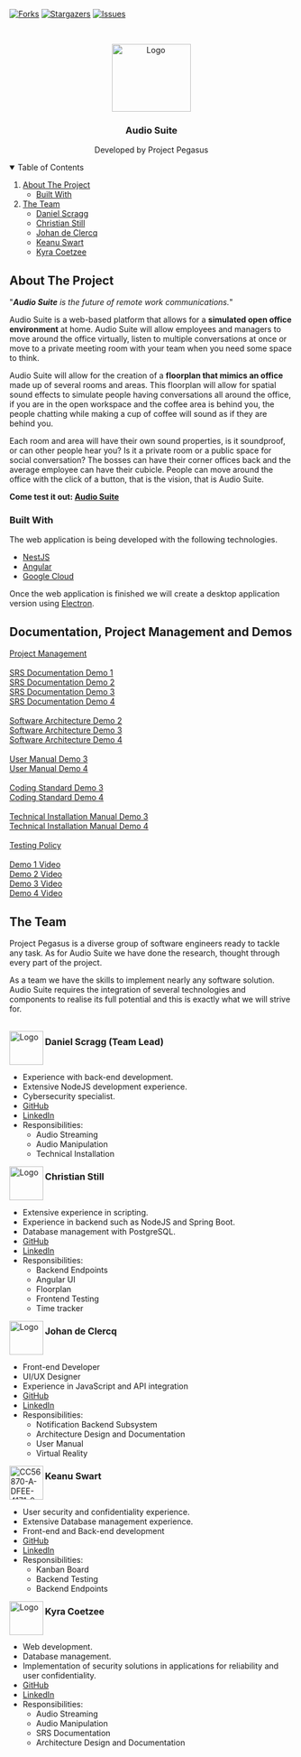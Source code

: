 <!-- BADGES -->
[![Forks][forks-shield]][forks-url]
[![Stargazers][stars-shield]][stars-url]
[![Issues][issues-shield]][issues-url]

<!-- PROJECT LOGO -->
<br />
<p align="center">
  <a href="https://github.com/COS301-SE-2021/Audio-Suite">
    <img src="https://i.ibb.co/yV2Z4Qy/pegasus-logo-white.png" alt="Logo" width="140" height="120">
  </a>

  <h3 align="center">Audio Suite</h3>

  <p align="center">
    Developed by Project Pegasus
  </p>
</p>



<!-- TABLE OF CONTENTS -->
<details open="open">
  <summary>Table of Contents</summary>
  <ol>
    <li>
      <a href="#about-the-project">About The Project</a>
      <ul>
        <li><a href="#built-with">Built With</a></li>
      </ul>
    </li>
    <li>
      <a href="#the-team">The Team</a>
      <ul>
        <li><a href="#daniel-scragg-team-lead">Daniel Scragg</a></li>
        <li><a href="#christian-still">Christian Still</a></li>
        <li><a href="#johan-de-clercq">Johan de Clercq</a></li>
        <li><a href="#keanu-swart">Keanu Swart</a></li>
        <li><a href="#kyra-coetzee">Kyra Coetzee</a></li>
      </ul>
    </li>
  </ol>
</details>

<!-- ABOUT THE PROJECT -->
## About The Project

"<i><b>Audio Suite</b> is the future of remote work communications.</i>"

Audio Suite is a web-based platform that allows for a <b>simulated open office environment</b> at home. Audio Suite will allow employees and managers to move around the office virtually, listen to multiple conversations at once or move to a private meeting room with your team when you need some space to think. 

Audio Suite will allow for the creation of a <b>floorplan that mimics an office</b> made up of several rooms and areas. 
This floorplan will allow for spatial sound effects to simulate people having conversations all around the office, if you are in the open workspace and the coffee area is behind you, the people chatting while making a cup of coffee will sound as if they are behind you. 

Each room and area will have their own sound properties, is it soundproof, or can other people hear you? Is it a private room or a public space for social conversation? The bosses can have their corner offices back and the average employee can have their cubicle. People can move around the office with the click of a button, that is the vision, that is Audio Suite.

<b>Come test it out: [Audio Suite](https://audiosuite.herokuapp.com)</b>

### Built With

The web application is being developed with the following technologies.
   * [NestJS](https://nestjs.com/)
   * [Angular](https://angular.io/)
   * [Google Cloud](https://cloud.google.com/)

Once the web application is finished we will create a desktop application version using [Electron](https://www.electronjs.org/).<br>

## Documentation, Project Management and Demos

[Project Management](https://github.com/COS301-SE-2021/Audio-Suite/projects/1)<br><br>
[SRS Documentation Demo 1](https://drive.google.com/file/d/1cW_0c0eD5QwpPcy8b3myqKoKeTvbzBNS/view?usp=sharing)<br>
[SRS Documentation Demo 2](https://drive.google.com/file/d/1n5fbWLnhssFZ4KAjHK9QFbJ9h47xn8Cp/view?usp=sharing)<br>
[SRS Documentation Demo 3](https://drive.google.com/file/d/1mBSz5y9StW_y_6qSwQddD_s8WK1I74Sv/view?usp=sharing)<br>
[SRS Documentation Demo 4](https://drive.google.com/file/d/1Show-ZepETUOl6dQB__TbWnDOz9lF3hl/view?usp=sharing)<br><br>
[Software Architecture Demo 2](https://drive.google.com/file/d/1_6Kq2Ab5VDFAlfk4lRJYHo5qI7cd5k88/view?usp=sharing)<br>
[Software Architecture Demo 3](https://drive.google.com/file/d/1x5j2IDtB9WOvIORbZ8OizA0AyPPvHK-8/view?usp=sharing)<br>
[Software Architecture Demo 4](https://drive.google.com/file/d/1wazOQmebOINmCVKwhkYbvPpK4MFjPJ4M/view?usp=sharing)<br><br>
[User Manual Demo 3](https://docs.google.com/presentation/d/1WyPs-JHFQsm8Ok4hJfgbjqjEimHqWq96/edit?usp=sharing&ouid=104322984998480890641&rtpof=true&sd=true)<br>
[User Manual Demo 4](https://docs.google.com/presentation/d/1f8hD0awY4qA2mVzfHauVYlugcJzRLneJ/edit?usp=sharing&ouid=104322984998480890641&rtpof=true&sd=true)<br><br>
[Coding Standard Demo 3](https://docs.google.com/document/d/1YQJ80dcvNXtEqiYyIloxZ29m_JIRDgEnGyT02bMPX-4/edit?usp=sharing)<br>
[Coding Standard Demo 4](https://drive.google.com/file/d/1K7706wflutGc1SZ8VyrO_NUCZxaR_Iju/view?usp=sharing)<br><br>
[Technical Installation Manual Demo 3](https://drive.google.com/file/d/1eHZHlnPZbgO99RkW2EkMcpuBRthPTxdC/view?usp=sharing)<br>
[Technical Installation Manual Demo 4](https://drive.google.com/file/d/11097zNfbyjmRKDqUONwI--LZDeiPkSEa/view?usp=sharing)<br><br>
[Testing Policy](https://drive.google.com/file/d/1Q0jZrO7HV1kT9i4zNPq-X8_Kxbg71KBd/view?usp=sharing)<br><br>
[Demo 1 Video](https://drive.google.com/file/d/1gB3ZV610oEa4k-CMLr_ZuZNNPa-Cul9E/view?usp=sharing)<br>
[Demo 2 Video](https://drive.google.com/file/d/1WKohde6r6xpy9Ml95WexVwvjREQtRNCr/view?usp=sharing)<br>
[Demo 3 Video](https://drive.google.com/file/d/1UdlwEwLDYw1p7xH1Y5BHAlFga6tNurdi/view?usp=sharing)<br>
[Demo 4 Video](https://drive.google.com/file/d/1wV22teOlgeQGVaqJlEeSFhTQ1n213ok2/view?usp=sharing)<br>

## The Team

Project Pegasus is a diverse group of software engineers ready to tackle any task. As for Audio Suite we have done the research, thought through every part of the project.

As a team we have the skills to implement nearly any software solution. Audio Suite requires the integration of several technologies and components to realise its full potential and this is exactly what we will strive for.<br><br>

<img align="left" src="https://i.ibb.co/G9jFtjY/3-FCC13-BF-1-C58-485-F-ACD2-FC3-C16-F0-FFDD.jpg" alt="Logo" width="60" height="60">
<h2 style="font-size: 115%">Daniel Scragg (Team Lead)</h2>
<br>
<ul style="font-size: 100%">
  <li>Experience with back-end development.</li>
  <li>Extensive NodeJS development experience.</li>
  <li>Cybersecurity specialist.</li>
  <li><a href="https://github.com/0xWra1th">GitHub</a></li>
  <li><a href="https://www.linkedin.com/in/daniel-scragg-619102209/">LinkedIn</a></li>
  <li>Responsibilities:
    <ul style="font-size: 100%">
      <li>Audio Streaming</li>
      <li>Audio Manipulation</li>
      <li>Technical Installation</li>
    </ul>
  </li>
  
</ul>

<img align="left" src="https://media-exp1.licdn.com/dms/image/C4D03AQFxSO0PLw9yEQ/profile-displayphoto-shrink_800_800/0/1622310781937?e=1634774400&v=beta&t=XTMpz9Zmylc0AfX8E_PJGKEWC3S7VTp__Sja3z9_kDw" alt="Logo" width="60" height="60">
<h2 style="font-size: 115%">Christian Still</h2>
<br>
<ul style="font-size: 100%">
  <li>Extensive experience in scripting.</li>
  <li>Experience in backend such as NodeJS and Spring Boot.</li>
  <li>Database management with PostgreSQL.</li>
  <li><a href="https://github.com/Chris-18">GitHub</a></li>
  <li><a href="https://www.linkedin.com/in/christian-still-893107210/">LinkedIn</a></li>
  <li>Responsibilities:
    <ul style="font-size: 100%">
      <li>Backend Endpoints</li>
      <li>Angular UI</li>
      <li>Floorplan</li>
      <li>Frontend Testing</li>
      <li>Time tracker</li>
    </ul>
  </li>
</ul>

<img align="left" src="https://media-exp1.licdn.com/dms/image/C4D03AQGD5s7GLvr6KQ/profile-displayphoto-shrink_800_800/0/1618669080178?e=1634774400&v=beta&t=WKcntMUdnvlakrOp6blVGQBm3nl96teH1A_2cqjTUog" alt="Logo" width="60" height="60">
<h2 style="font-size: 115%">Johan de Clercq</h2>
<br>
<ul style="font-size: 100%">
  <li>Front-end Developer</li>
  <li>UI/UX Designer</li>
  <li>Experience in JavaScript and API integration</li>
  <li><a href="https://github.com/DreamerJ1">GitHub</a></li>
  <li><a href="https://www.linkedin.com/in/johannes-de-clercq-515196210/">LinkedIn</a></li>
  <li>Responsibilities:
    <ul style="font-size: 100%">
      <li>Notification Backend Subsystem</li>
      <li>Architecture Design and Documentation</li>
      <li>User Manual</li>
      <li>Virtual Reality</li>
    </ul>
  </li>
</ul>

<img align="left" src="https://i.ibb.co/7tYK8yk/CC56870-A-DFEE-4171-9-E6-A-5-AACAB3-AB31-F.jpg" alt="CC56870-A-DFEE-4171-9-E6-A-5-AACAB3-AB31-F" alt="Logo" width="60" height="60">
<h2 style="font-size: 115%">Keanu Swart</h2>
<br>
<ul style="font-size: 100%">
  <li>User security and confidentiality experience.</li>
  <li>Extensive Database management experience.</li>
  <li>Front-end and Back-end development</li>
  <li><a href="https://github.com/KeanuSwart">GitHub</a></li>
  <li><a href="https://www.linkedin.com/in/keanu-swart-930013210/">LinkedIn</a></li>
  <li>Responsibilities:
    <ul style="font-size: 100%">
      <li>Kanban Board</li>
      <li>Backend Testing</li>
      <li>Backend Endpoints</li>
    </ul>
  </li>
</ul>

<img align="left" src="https://media-exp1.licdn.com/dms/image/C4D03AQF5szMKDcprfA/profile-displayphoto-shrink_800_800/0/1621957896518?e=1634774400&v=beta&t=IQxcRD7iBINW2g-REIrDKUERRfrmCKGgvpXBz-rSFUs" alt="Logo" width="60" height="60">
<h2 style="font-size: 115%">Kyra Coetzee</h2>
<br>
<ul style="font-size: 100%">
  <li>Web development.</li>
  <li>Database management.</li>
  <li>Implementation of security solutions in applications for reliability and user confidentiality.</li>
  <li><a href="https://github.com/u19126222">GitHub</a></li>
  <li><a href="https://www.linkedin.com/in/kyra-coetzee-58a111210/">LinkedIn</a></li>
  <li>Responsibilities:
    <ul style="font-size: 100%">
      <li>Audio Streaming</li>
      <li>Audio Manipulation</li>
      <li>SRS Documentation</li>
      <li>Architecture Design and Documentation</li>
    </ul>
  </li>
</ul>

<!-- LINKS & IMAGES -->
[forks-shield]: https://img.shields.io/github/forks/COS301-SE-2021/Audio-Suite?style=for-the-badge
[forks-url]: https://github.com/COS301-SE-2021/Audio-Suite/network/members
[stars-shield]: https://img.shields.io/github/stars/COS301-SE-2021/Audio-Suite?style=for-the-badge
[stars-url]: https://github.com/COS301-SE-2021/Audio-Suite/stargazers
[issues-shield]: https://img.shields.io/github/issues/COS301-SE-2021/Audio-Suite?style=for-the-badge
[issues-url]: https://github.com/COS301-SE-2021/Audio-Suite/issues
